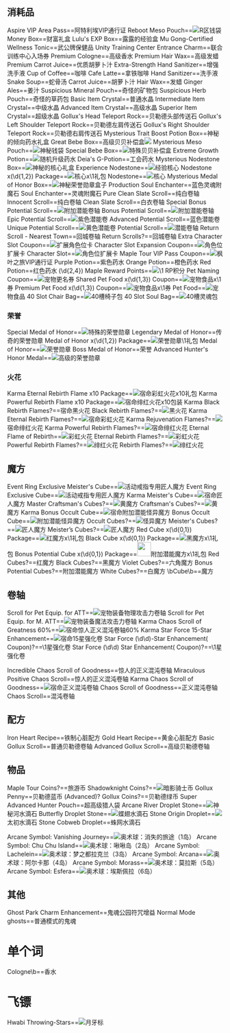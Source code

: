 ## 消耗品
Aspire VIP Area Pass==阿特利埃VIP通行证
Reboot Meso Pouch==<img src="upload/attach/202011/2_2KM52V6KF8DU5PR.png">R区钱袋
Money Box==财富礼盒
Lulu's EXP Box==露露的经验盒
Mu Gong-Certified Wellness Tonic==武公牌保健品
Unity Training Center Entrance Charm==联合训练中心入场券
Premium Cologne==高级香水
Premium Hair Wax==高级发蜡
Premium Carrot Juice==优质胡萝卜汁
Extra-Strength Hand Sanitizer==增强洗手液
Cup of Coffee==咖啡
Cafe Latte==拿铁咖啡
Hand Sanitizer==洗手液
Snake Soup==蛇骨汤
Carrot Juice==胡萝卜汁
Hair Wax==发蜡
Ginger Ales==姜汁
Suspicious Mineral Pouch==奇怪的矿物包
Suspicious Herb Pouch==奇怪的草药包
Basic Item Crystal==普通水晶
Intermediate Item Crystal==中级水晶
Advanced Item Crystal==高级水晶
Superior Item Crystal==超级水晶
Gollux's Head Teleport Rock==贝勒德头部传送石
Gollux's Left Shoulder Teleport Rock==贝勒德左肩传送石
Gollux's Right Shoulder Teleport Rock==贝勒德右肩传送石
Mysterious Trait Boost Potion Box==神秘的倾向药水礼盒
Great Bebe Box==<span kdclassjsq="XMtooltip">高级贝贝补偿盒<span kdclassjsq="XMtooltiptext"><img src="https://i.loli.net/2020/05/24/vhKQWje8znZqytx.png"/></span></span>
Mysterious Meso Pouch==<img src="upload/attach/202103/2_YAGS2KGAYGYBA4J.png">神秘钱袋
Special Bebe Box==<img src="upload/attach/202007/2_CM4SR5MJ6KH29PJ.png">特殊贝贝补偿盒
Extreme Growth Potion==<img src="upload/attach/202006/2_3T9PR7WG9699XCM.png">随机升级药水
Deia's G-Potion==工会药水
Mysterious Nodestone Box==<img src="upload/attach/202011/2_VYZTBB6TYKFJZGT.png">神秘的核心礼盒
Experience Nodestone==<img src="upload/attach/202011/2_EQDXHM4G5NXS4MV.png">经验核心
Nodestone x(\d{1,2}) Package==<img src="upload/attach/202012/2_2K8DV9T2KUZ6KK5.png">核心x\1礼包
Nodestone==<img src="upload/attach/202011/2_HZNZKFYT4MKPX59.png">核心
Mysterious Medal of Honor Box==<img src="upload/attach/202011/2_BWMK4CVQKXKTA4M.png">神秘荣誉勋章盒子
Production Soul Enchanter==蓝色灵魂附魔石
Soul Enchanter==灵魂附魔石
Pure Clean Slate Scroll==纯白卷轴
Innocent  Scroll==纯白卷轴
Clean Slate Scroll==白衣卷轴
Special Bonus Potential Scroll==<img src="upload/attach/202011/2_XYTXMAGVWVBW63X.png">附加潜能卷轴
Bonus Potential Scroll==<img src="upload/attach/202011/2_XYTXMAGVWVBW63X.png">附加潜能卷轴
Epic Potential Scroll==<img src="upload/attach/202011/2_AQZ6TNTQG63YVQH.png">紫色潜能卷
Advanced Potential Scroll==蓝色潜能卷
Unique Potential Scroll==<img src="upload/attach/202007/2_5JUV558VGM8MN95.png">黄色潜能卷
Potential Scroll==<img src="upload/attach/202103/2_MXEKXJC5567AW4Q.png">潜能卷轴
Return Scroll - Nearest Town==回城卷轴
Return Scrolls?==回城卷轴
Extra Character Slot Coupon==<img src="upload/attach/202011/2_XWZZBNMYY6GA66M.png">扩展角色位卡
Character Slot Expansion Coupon==<img src="upload/attach/202011/2_7MMVBHT2ZNYZXEB.png">角色位扩展卡
Character Slot==<img src="upload/attach/202011/2_7MMVBHT2ZNYZXEB.png">角色位扩展卡
Maple Tour VIP Pass Coupon==<img src="upload/attach/202012/2_HQT6VCZWJQQ5DXM.png">枫叶之旅VIP通行证
Purple Potion==紫色药水
Orange Potion==橙色药水
Red Potion==红色药水
(\d{2,4}) Maple Reward Points==<img src="upload/attach/202103/2_ZA7Z85UUR4AC4Q9.png">\1 RP积分
Pet Naming Coupon==<img src="upload/attach/202103/2_9F6HM5CNPHGWX2C.png">宠物更名券
Shared Pet Food x(\d{1,3}) Coupon==<img src="upload/attach/202103/2_VJRSKXKDG7Q5V3A.png">宠物食品x\1券
Premium Pet Food x(\d{1,3}) Coupon==<img src="upload/attach/202103/2_VJRSKXKDG7Q5V3A.png">宠物食品x\1券
Pet Food==<img src="upload/attach/202103/2_VJRSKXKDG7Q5V3A.png">宠物食品
40 Slot Chair Bag==<img src="upload/attach/202103/2_YRDQ6RAR4853HGB.png">40槽椅子包
40 Slot Soul Bag==<img src="upload/attach/202103/2_NDQ33K95FFNCGQX.png">40槽灵魂包

### 荣誉
Special Medal of Honor==<img src="upload/attach/202006/2_3YZ7MPB3986DFDE.png">特殊的荣誉勋章
Legendary Medal of Honor==传奇的荣誉勋章
Medal of Honor x(\d{1,2}) Package==<img src="upload/attach/202012/2_P5NWDF5MUPSSNJZ.png">荣誉勋章\1礼包
Medal of Honor==<img src="upload/attach/202006/2_3YZ7MPB3986DFDE.png">荣誉勋章
Boss Medal of Honor==荣誉
Advanced Hunter's Honor Medal==<img src="upload/attach/202006/2_3YZ7MPB3986DFDE.png">高级的荣誉勋章
### 火花
Karma Eternal Rebirth Flame x10 Package==<img src="upload/attach/202012/2_9BP7X92YN3PD3WV.png">宿命彩虹火花x10礼包
Karma Powerful Rebirth Flame x10 Package==<img src="upload/attach/202012/2_X527ZSWD9Q5SA7X.png">宿命绯红火花x10包装
Karma Black Rebirth Flames?==宿命黑火花
Black Rebirth Flames?==<img src="upload/attach/202011/2_8AQK8AJDC5QSZM4.png">黑火花
Karma Eternal Rebirth Flames?==<img src="upload/attach/202012/2_Y2GPP2QN4P9A3PT.png">宿命彩虹火花
Karma Rejuvenation Flames?==<img src="upload/attach/202012/2_NUS8AVBQJ5AFHFZ.png">宿命绯红火花
Karma Powerful Rebirth Flames?==<img src="upload/attach/202012/2_NUS8AVBQJ5AFHFZ.png">宿命绯红火花
Eternal Flame of Rebirth==<img src="upload/attach/202012/2_6XDM7JP6483CVGS.png">彩虹火花
Eternal Rebirth Flames?==<img src="upload/attach/202012/2_6XDM7JP6483CVGS.png">彩虹火花
Powerful Rebirth Flames?==<img src="upload/attach/202012/2_MNQ43DU5WX55MZR.png">绯红火花
Rebirth Flames?==<img src="upload/attach/202012/2_MNQ43DU5WX55MZR.png">绯红火花 



## 魔方
Event Ring Exclusive Meister's Cube==<img src="upload/attach/202011/2_DRBMWVFCUTPFWW8.png">活动戒指专用匠人魔方
Event Ring Exclusive Cube==<img src="upload/attach/202011/2_DRBMWVFCUTPFWW8.png">活动戒指专用匠人魔方
Karma Meister's Cube==<img src="upload/attach/202012/2_NNYYTWEZQ23GXG2.png">宿命匠人魔方
Master Craftsman's Cubes?==<img src="upload/attach/202011/2_NCK8WR9YWBBH4KA.png">黄魔方
Craftsman's Cubes?==<img src="upload/attach/202011/2_NCK8WR9YWBBH4KA.png">黄魔方
Karma Bonus Occult Cube==<img src="upload/attach/202012/2_UQKRUCXXNRJS2XN.png">宿命附加潜能怪异魔方
Bonus Occult Cube==<img src="upload/attach/202011/2_A8WHB6AHYNBEP2E.png">附加潜能怪异魔方
Occult Cubes?==<img src="upload/attach/202012/2_MEHDSPYCKFC7TFM.png">怪异魔方
Meister's Cubes?==<img src="upload/attach/202011/2_DRBMWVFCUTPFWW8.png">匠人魔方
Meister’s Cubes?==<img src="upload/attach/202011/2_DRBMWVFCUTPFWW8.png">匠人魔方
Red Cube x(\d{0,1}) Package==<img src="upload/attach/202012/2_B9USP22CWHB99MR.png">红魔方x\1礼包
Black Cube x(\d{0,1}) Package==<img src="upload/attach/202012/2_ZNKC6Z4XSBVMY42.png">黑魔方x\1礼包
Bonus Potential Cube x(\d{0,1}) Package==<img src="upload/attach/202012/2_K5XMX23GD5F5HQY.png" width="32" height="33">附加潜能魔方x\1礼包
Red Cubes?==红魔方
Black Cubes?==黑魔方
Violet Cubes?==六角魔方
Bonus Potential Cubes?==附加潜能魔方
White Cubes?==白魔方
\bCube\b==魔方

## 卷轴
Scroll for Pet Equip. for ATT==<img src="upload/attach/202011/2_9GMDCNP9F5VVWNW.png">宠物装备物理攻击力卷轴
Scroll for Pet Equip. for M. ATT==<img src="upload/attach/202011/2_5K9ZWRAZJDTF8MV.png">宠物装备魔法攻击力卷轴
Karma Chaos Scroll of Greatness 60%==<img src="upload/attach/202012/2_CKX6G27YFPD4MYA.png">宿命惊人正义混沌卷轴60%
Karma Star Force 15-Star Enhancement==<img src="upload/attach/202012/2_SWBU79NCX9TFJAK.png">宿命15星强化卷
Star Force (\d\d)\-Star Enhancement( Coupon)?==\1星强化卷
Star Force (\d\d) Star Enhancement( Coupon)?==\1星强化卷

Incredible Chaos Scroll of Goodness==惊人的正义混沌卷轴
Miraculous Positive Chaos Scroll==惊人的正义混沌卷轴
Karma Chaos Scroll of Goodness==<img src="upload/attach/202104/2_WMCQSVKDWU9SWSV.png">宿命正义混沌卷轴
Chaos Scroll of Goodness==正义混沌卷轴
Chaos Scroll==混沌卷轴

## 配方
Iron Heart Recipe==铁制心脏配方
Gold Heart Recipe==黄金心脏配方
Basic Gollux Scroll==普通贝勒德卷轴
Advanced Gollux Scroll==高级贝勒德卷轴

## 物品
Maple Tour Coins?==旅游币
Shadowknight Coins?==<img src="upload/attach/202012/2_HB4SM2P3JHU22W4.png">暗影骑士币
Gollux Penny==贝勒德蓝币
(Advanced)? Gollux Coins?==贝勒德绿币
Super Advanced Hunter Pouch==超高级猎人袋
Arcane River Droplet Stone==<img src="upload/attach/202011/2_9A2R5UAC9SPN9T7.png">神秘河水滴石
Butterfly Droplet Stone==<img src="upload/attach/202011/2_49VAWPPPGR3PJ9N.png">蝶翅水滴石
Stone Origin Droplet==<img src="upload/attach/202012/2_HFTTUJ8E8GH394E.png">太初水滴石
Stone Cobweb Droplet==蛛网水滴石

Arcane Symbol: Vanishing Journey==<img src="upload/attach/202011/2_JN99EM2MYWDH9S3.png">奥术球：消失的旅途（1岛）
Arcane Symbol: Chu Chu Island==<img src="upload/attach/202011/2_T7EUD7KQQK382VJ.png">奥术球：啾啾岛（2岛）
Arcane Symbol: Lachelein==<img src="upload/attach/202011/2_ZCYD3749VXAMDGR.png">奥术球：梦之都拉克兰（3岛）
Arcane Symbol: Arcana==<img src="upload/attach/202011/2_9EMWKKNB7M72M2P.png">奥术球：阿尔卡那（4岛）
Arcane Symbol: Morass==<img src="upload/attach/202011/2_CQ954V2B7QQ7GJH.png">奥术球：莫拉斯（5岛）
Arcane Symbol: Esfera==<img src="upload/attach/202011/2_UVRH3FEUYU79YBP.png">奥术球：埃斯佩拉（6岛）

## 其他

Ghost Park Charm Enhancement==鬼魂公园符咒增益
Normal Mode ghosts==普通模式的鬼魂




# 单个词

Cologne\b==香水

# 飞镖
Hwabi Throwing-Stars==<img src="upload/attach/202103/2_CVCKV2CAC96JS26.png">月牙标